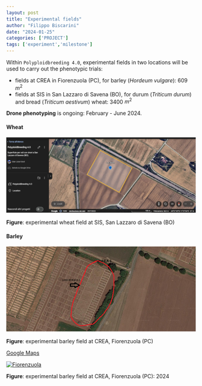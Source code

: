 ```yaml
---
layout: post
title: "Experimental fields"
author: "Filippo Biscarini"
date: "2024-01-25"
categories: ['PROJECT']
tags: ['experiment','milestone']
---
```


Within `Polyploidbreeding 4.0`, experimental fields in two locations will be used to carry out the phenotypic trials: 

- fields at CREA in Fiorenzuola (PC), for barley (*Hordeum vulgare*): 609 $m^2$
- fields at SIS in San Lazzaro di Savena (BO), for durum (*Triticum durum*) and bread (*Triticum aestivum*) wheat: 3400 $m^2$

**Drone phenotyping** is ongoing: February - June 2024.

#### Wheat

<a href="/assets/img/posts/Location_Campo_San_Lazzaro.png"><img src="/assets/img/posts/Location_Campo_San_Lazzaro.png" alt="San Lazzaro"></a>
<div class="caption"><b>Figure</b>: experimental wheat field at SIS, San Lazzaro di Savena (BO)</div>

#### Barley

<a href="/assets/img/posts/barley_field.png"><img src="/assets/img/posts/barley_field.png" alt="Fiorenzuola"></a>
<div class="caption"><b>Figure</b>: experimental barley field at CREA, Fiorenzuola (PC)</div>

[Google Maps](https://www.google.com/maps/@44.9244859,9.891036,202m/data=!3m1!1e3?authuser=0&entry=ttu)

<a href="/assets/img/posts/barley1.jpg"><img src="/assets/img/posts/barley1.jpg" alt="Fiorenzuola"></a>
<div class="caption"><b>Figure</b>: experimental barley field at CREA, Fiorenzuola (PC): 2024</div>



